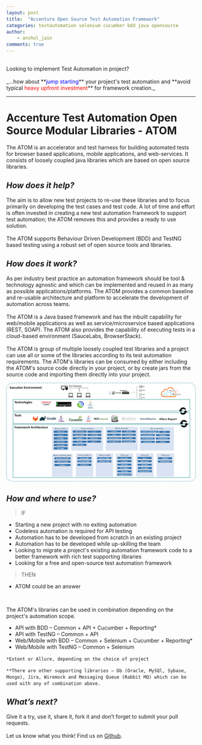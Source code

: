 ```yaml
---
layout: post
title:  "Accenture Open Source Test Automation Framework" 
categories: testautomation selenium cucumber bdd java opensource
author: 
    - anshul_jain
comments: true
---
```

<br>
Looking to implement Test Automation in project?
<br><br>
_...how about **<span style="color: blue">jump starting</span>** your project's test automation and **avoid typical <span style="color: red">heavy upfront investment</span>** for framework creation._ 

****
# Accenture Test Automation Open Source Modular Libraries - ATOM
The ATOM is an accelerator and test harness for building automated tests for browser based applications, mobile applications, and web-services. It consists of loosely coupled java libraries which are based on open source libraries.

## _How does it help?_
The aim is to allow new test projects to re-use these libraries and to focus primarily on developing the test cases and test code. A lot of time and effort is often invested in creating a new test automation framework to support test automation; the ATOM removes this and provides a ready to use solution.
<br><br>
The ATOM supports Behaviour Driven Development (BDD) and TestNG based testing using a robust set of open source tools and libraries.

## _How does it work?_
As per industry best practice an automation framework should be tool & technology agnostic and which can be implemented and reused in as many as possible applications/platforms. The ATOM provides a common baseline and re-usable architecture and platform to accelerate the development of automation across teams.
<br><br>
The ATOM is a Java based framework and has the inbuilt capability for web/mobile applications as well as service/microservice based applications (REST, SOAP). The ATOM also provides the capability of executing tests in a cloud-based environment (SauceLabs, BrowserStack).
<br><br>
The ATOM is group of multiple loosely coupled test libraries and a project can use all or some of the libraries according to its test automation requirements. The ATOM's libraries can be consumed by either including the ATOM's source code directly in your project, or by create jars from the source code and importing them directly into your project.

![Test Automation Framework](/img/posts/accenture-os-taf/TAFARch.png)

## _How and where to use?_

>IF
* Starting a new project with no exiting automation
* Codeless automation is required for API testing
* Automation has to be developed from scratch in an existing project
* Automation has to be developed while up-skilling the team
* Looking to migrate a project's existing automation framework code to a better framework with rich test supporting libraries
* Looking for a free and open-source test automation framework

>THEN
* ATOM could be an answer

<br>

The ATOM's libraries can be used in combination depending on the project's automation scope. 
* API with BDD – Common + API + Cucumber + Reporting*
* API with TestNG – Common + API
* Web/Mobile with BDD – Common + Selenium + Cucumber + Reporting*
* Web/Mobile with TestNG – Common + Selenium

`*Extent or Allure, depending on the choice of project`

```**There are other supporting libraries – Db (Oracle, MySQl, Sybase, Mongo), Jira, Wiremock and Messaging Queue (Rabbit MQ) which can be used with any of combination above.``` 

## _What’s next?_
Give it a try, use it, share it, fork it and don’t forget to submit your pull requests.
<br><br>
Let us know what you think! Find us on [Github](https://github.com/Accenture/atom).
